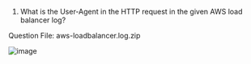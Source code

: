 1. What is the User-Agent in the HTTP request in the given AWS load balancer log?

Question File: aws-loadbalancer.log.zip


![image](https://github.com/user-attachments/assets/cd253fe7-cba0-444e-b143-26fffd00de6a)
